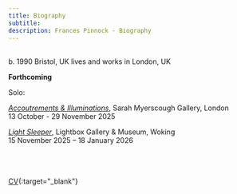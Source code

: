 ```yaml
---
title: Biography
subtitle: 
description: Frances Pinnock - Biography
---  
```

<br/>  
b. 1990 Bristol, UK  
lives and works in London, UK  
<br/>  


**Forthcoming**  

Solo:  

_[Accoutrements & Illuminations](https://www.sarahmyerscough.com/exhibitions/70-frances-pinnock-accoutrements-illuminations/)_, Sarah Myerscough Gallery, London  
13 October - 29 November 2025  

_[Light Sleeper](https://www.thelightbox.org.uk/whats-on/frances-pinnock-light-sleeper)_, Lightbox Gallery & Museum, Woking  
15 November 2025 – 18 January 2026  
<br/>  
<br/>  



[CV](cv.pdf){:target="_blank"}  
<br/>






   
 




 









  










 



  










 











